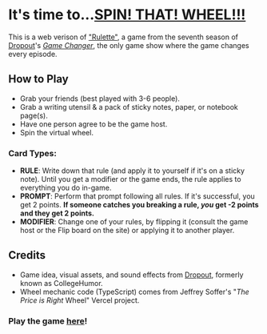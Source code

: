 # It's time to...[SPIN! THAT! WHEEL!!!](https://www.youtube.com/shorts/0tP7buCigls)
This is a web verison of ["Rulette"](https://www.dropout.tv/videos/rulette), a game from the seventh season of [Dropout](https://dropout.tv)'s [*Game Changer*](https://www.youtube.com/c/GameChangerShorts), the only game show where the game changes every episode.

## How to Play
- Grab your friends (best played with 3-6 people).
- Grab a writing utensil & a pack of sticky notes, paper, or notebook page(s).
- Have one person agree to be the game host.
- Spin the virtual wheel.

### Card Types:
- **RULE**: Write down that rule (and apply it to yourself if it's on a sticky note). Until you get a modifier or the game ends, the rule applies to everything you do in-game.
- **PROMPT**: Perform that prompt following all rules. If it's successful, you get 2 points. **If someone catches you breaking a rule, _you_ get -2 points and they get 2 points.**
- **MODIFIER**: Change one of your rules, by flipping it (consult the game host or the Flip board on the site) or applying it to another player.

## Credits
- Game idea, visual assets, and sound effects from [Dropout](https://dropout.tv), formerly known as CollegeHumor.
- Wheel mechanic code (TypeScript) comes from Jeffrey Soffer's "*The Price is Right* Wheel" Vercel project.

### Play the game [here](https://rulette.vercel.app)!
